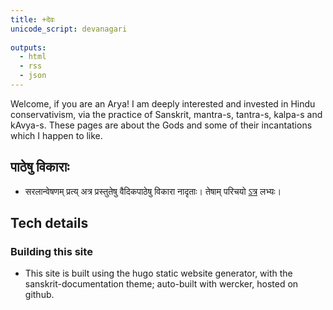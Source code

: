 ```yaml
---
title: +देवः  
unicode_script: devanagari  
  
outputs:
  - html
  - rss
  - json
---
```


Welcome, if you are an Arya! I am deeply interested and invested in Hindu conservativism, via the practice of Sanskrit, mantra-s, tantra-s, kalpa-s and kAvya-s. These pages are about the Gods and some of their incantations which I happen to like.

## पाठेषु विकाराः
- सरलान्वेषणम् प्रत्य् अत्र प्रस्तुतेषु वैदिकपाठेषु विकारा नादृताः। तेषाम् परिचयो [ऽत्र](../sanskrit/varNa-vyatyayaH/) लभ्यः।

## Tech details
### Building this site
- This site is built using the hugo static website generator, with the sanskrit-documentation theme; auto-built with wercker, hosted on github.
